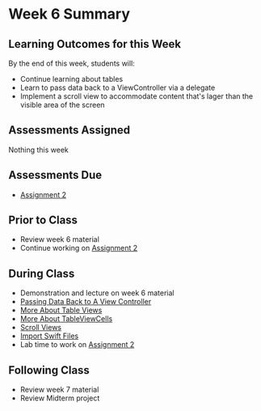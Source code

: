 # Week 6 Summary

## Learning Outcomes for this Week

By the end of this week, students will:

- Continue learning about tables
- Learn to pass data back to a ViewController via a delegate
- Implement a scroll view to accommodate content that's lager than the visible area of the screen

## Assessments Assigned

Nothing this week

## Assessments Due

- [Assignment 2](/assessments/assignments/assignment-2.md)

## Prior to Class

- Review week 6 material
- Continue working on [Assignment 2](/assessments/assignments/assignment-2.md)

## During Class

- Demonstration and lecture on week 6 material
- [Passing Data Back to A View Controller](./pass-data.md)
- [More About Table Views](./more-table-views.md)
- [More About TableViewCells](./more-table-view-cells.md)
- [Scroll Views](./scroll-view.md)
- [Import Swift Files](./import-swift-files.md)
- Lab time to work on [Assignment 2](/assessments/assignments/assignment-2.md)

## Following Class

- Review week 7 material
- Review Midterm project
